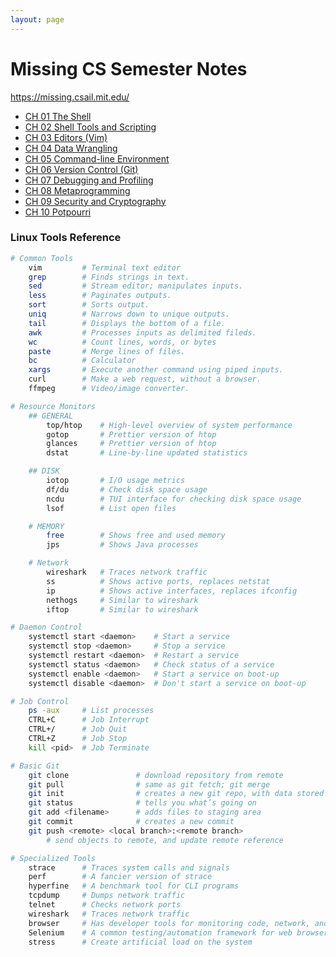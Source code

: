 ```yaml
---
layout: page
---
```


# Missing CS Semester Notes

https://missing.csail.mit.edu/

* [CH 01 The Shell](CH_01_Shell.md)
* [CH 02 Shell Tools and Scripting](CH_02_Scripting.md)
* [CH 03 Editors (Vim)](CH_03_Vim.md)
* [CH 04 Data Wrangling](CH_04_Data_Wrangling.md)
* [CH 05 Command-line Environment](CH_05_CLI.md)
* [CH 06 Version Control (Git)](CH_06_Git.md)
* [CH 07 Debugging and Profiling](CH_07_Debug.md)
* [CH 08 Metaprogramming](CH_08_Metaprogramming.md)
* [CH 09 Security and Cryptography](CH_09_Security.md)
* [CH 10 Potpourri](CH_10_Potpourri.md)

### Linux Tools Reference

```bash
# Common Tools
    vim         # Terminal text editor
    grep        # Finds strings in text.
    sed         # Stream editor; manipulates inputs.
    less        # Paginates outputs.
    sort        # Sorts output.
    uniq        # Narrows down to unique outputs.
    tail        # Displays the bottom of a file.
    awk         # Processes inputs as delimited fileds.
    wc          # Count lines, words, or bytes
    paste       # Merge lines of files.
    bc          # Calculator
    xargs       # Execute another command using piped inputs.
    curl        # Make a web request, without a browser.
    ffmpeg      # Video/image converter.

# Resource Monitors
    ## GENERAL
        top/htop    # High-level overview of system performance
        gotop       # Prettier version of htop
        glances     # Prettier version of htop
        dstat       # Line-by-line updated statistics

    ## DISK
        iotop       # I/O usage metrics
        df/du       # Check disk space usage
        ncdu        # TUI interface for checking disk space usage
        lsof        # List open files

    # MEMORY
        free        # Shows free and used memory
        jps         # Shows Java processes

    # Network
        wireshark   # Traces network traffic
        ss          # Shows active ports, replaces netstat
        ip          # Shows active interfaces, replaces ifconfig
        nethogs     # Similar to wireshark
        iftop       # Similar to wireshark

# Daemon Control
    systemctl start <daemon>    # Start a service   
    systemctl stop <daemon>     # Stop a service
    systemctl restart <daemon>  # Restart a service 
    systemctl status <daemon>   # Check status of a service
    systemctl enable <daemon>   # Start a service on boot-up
    systemctl disable <daemon>  # Don't start a service on boot-up

# Job Control
    ps -aux     # List processes
    CTRL+C      # Job Interrupt
    CTRL+/      # Job Quit
    CTRL+Z      # Job Stop
    kill <pid>  # Job Terminate

# Basic Git
    git clone               # download repository from remote
    git pull                # same as git fetch; git merge
    git init                # creates a new git repo, with data stored in the .git directory
    git status              # tells you what’s going on
    git add <filename>      # adds files to staging area
    git commit              # creates a new commit
    git push <remote> <local branch>:<remote branch>        
        # send objects to remote, and update remote reference

# Specialized Tools
    strace      # Traces system calls and signals
    perf        # A fancier version of strace
    hyperfine   # A benchmark tool for CLI programs
    tcpdump     # Dumps network traffic
    telnet      # Checks network ports
    wireshark   # Traces network traffic
    browser     # Has developer tools for monitoring code, network, and storage (F12 usually)
    Selenium    # A common testing/automation framework for web browsers
    stress      # Create artificial load on the system
```